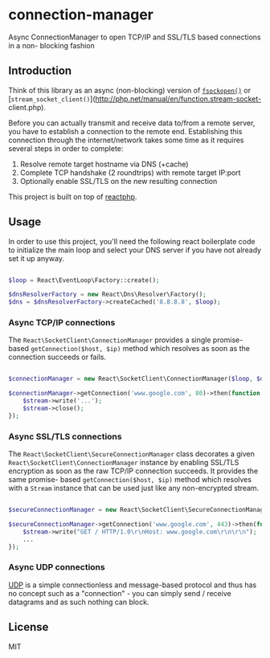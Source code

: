 connection-manager
==================

Async ConnectionManager to open TCP/IP and SSL/TLS based connections in a non-
blocking fashion

## Introduction

Think of this library as an async (non-blocking) version of
[`fsockopen()`](http://php.net/manual/en/function.fsockopen.php) or
[`stream_socket_client()`](http://php.net/manual/en/function.stream-socket-
client.php).

Before you can actually transmit and receive data to/from a remote server, you
have to establish a connection to the remote end. Establishing this connection
through the internet/network takes some time as it requires several steps in
order to complete:

1. Resolve remote target hostname via DNS (+cache)
2. Complete TCP handshake (2 roundtrips) with remote target IP:port
3. Optionally enable SSL/TLS on the new resulting connection

This project is built on top of [reactphp](https://github.com/reactphp/react).

## Usage

In order to use this project, you'll need the following react boilerplate code
to initialize the main loop and select your DNS server if you have not already
set it up anyway.

```php

$loop = React\EventLoop\Factory::create();

$dnsResolverFactory = new React\Dns\Resolver\Factory();
$dns = $dnsResolverFactory->createCached('8.8.8.8', $loop);
```

### Async TCP/IP connections

The `React\SocketClient\ConnectionManager` provides a single promise-based
`getConnection($host, $ip)` method which resolves as soon as the connection
succeeds or fails.

```php

$connectionManager = new React\SocketClient\ConnectionManager($loop, $dns);

$connectionManager->getConnection('www.google.com', 80)->then(function (React\Stream\Stream $stream) {
    $stream->write('...');
    $stream->close();
});
```

### Async SSL/TLS connections

The `React\SocketClient\SecureConnectionManager` class decorates a given
`React\SocketClient\ConnectionManager` instance by enabling SSL/TLS encryption
as soon as the raw TCP/IP connection succeeds. It provides the same promise-
based `getConnection($host, $ip)` method which resolves with a `Stream`
instance that can be used just like any non-encrypted stream.

```php

$secureConnectionManager = new React\SocketClient\SecureConnectionManager($connectionManager, $loop);

$secureConnectionManager->getConnection('www.google.com', 443)->then(function (React\Stream\Stream $stream) {
    $stream->write("GET / HTTP/1.0\r\nHost: www.google.com\r\n\r\n");
    ...
});
```

### Async UDP connections

[UDP](http://en.wikipedia.org/wiki/User_Datagram_Protocol) is a simple
connectionless and message-based protocol and thus has no concept such as a
"connection" - you can simply send / receive datagrams and as such nothing can
block.

## License

MIT
